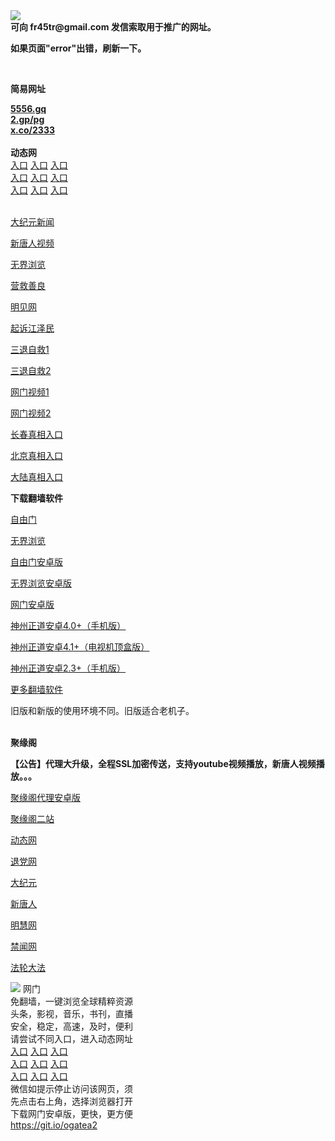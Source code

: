 <td align="center"><a target="_blank" href="https://raw.githubusercontent.com/szzd1/szzd1.github.io/master/1.JPG"><img src="https://raw.githubusercontent.com/szzd1/2/master/6.JPG" style="max-width:100%;"></a></td><br>
<strong>可向 fr45tr@gmail.com 发信索取用于推广的网址。</strong>
<p><strong>如果页面"error"出错，刷新一下。</strong></p>
<br>
<p><strong>简易网址</strong></p>
<strong><a href="http://5556.gq">5556.gq</a></strong><br>
<strong><a href="http://2.gp/pg">2.gp/pg</a></strong><br>
<strong><a href="http://x.co/2333">x.co/2333</a></strong><br>
<br>
<strong>动态网</strong>
<br>
      <a href="http://t.cn/RBPanTn" rel="nofollow">入口</a>
      <a href="http://219.85.104.170/1" rel="nofollow">入口</a>
      <a href="http://tnazgu.gmarenaq.ga/70cdtw" rel="nofollow">入口</a><br>
      <a href="http://tnazgu.gmarenaq.ga/70ydtw" rel="nofollow">入口</a>
      <a href="http://tnazgu.gmarenaq.ga/70ip03dw" rel="nofollow">入口</a>
      <a href="http://tnazgu.gmarenaq.ga/70fdtw" rel="nofollow">入口</a><br>
      <a href="http://tnazgu.gmarenaq.ga/70sdtw" rel="nofollow">入口</a>
      <a href="http://tnazgu.gmarenaq.ga/70ip04dw" rel="nofollow">入口</a>
      <a href="http://tnazgu.gmarenaq.ga/70hdtw" rel="nofollow">入口</a><br>

<br>
<p><a href="http://t.cn/RBPanmh" rel="nofollow">大纪元新闻</a></p>
<p><a href="http://t.cn/RBPande" rel="nofollow">新唐人视频</a></p>
<p><a href="http://t.cn/RBPansk" rel="nofollow">无界浏览</a></p>
<p><a href="http://tnazgu.gmarenaq.ga/70gqg" rel="nofollow">营救善良</a></p>
<p><a href="http://tnazgu.gmarenaq.ga/mjw" rel="nofollow">明见网</a></p>
<p><a href="http://tnazgu.gmarenaq.ga/70gsj" rel="nofollow">起诉江泽民</a></p>
<p><a href="http://t.cn/RBPanpH">三退自救1</a></p>
<p><a href="http://tnazgu.gmarenaq.ga/szmst" rel="nofollow">三退自救2</a></p>
<p><a href="http://t.cn/RBPanS7" rel="nofollow">网门视频1</a></p>
<p><a href="http://ynmdjfg.iocyp.ga" rel="nofollow">网门视频2</a></p>
<p><a href="https://s3.amazonaws.com/ogate/show.htm?r873651&amp;from=852" rel="nofollow">长春真相入口</a></p>
<p><a href="https://s3.amazonaws.com/ogate/show.htm?r873649&amp;from=852" rel="nofollow">北京真相入口</a></p>
<p><a href="https://s3.amazonaws.com/ogate/show.htm?r873656&amp;from=852 rel="nofollow">大陆真相入口</a><br></p>
<p><p><strong>下载翻墙软件</strong></p>


<p><a href="https://git.io/fgp" rel="nofollow">自由门</a></p>
<p><a href="https://git.io/vEJlj rel="nofollow">无界浏览</a></p>
<p><a href="https://git.io/fgma" rel="nofollow">自由门安卓版</a></p>
<p><a href="https://s3.amazonaws.com/693/um.apk" rel="nofollow">无界浏览安卓版</a></p>
<p><a href="https://git.io/ogatea2">网门安卓版</a></p>
<p><a href="https://git.io/vQjqe" rel="nofollow">神州正道安卓4.0+（手机版）</a></p>
<p><a href="https://git.io/vAonz" rel="nofollow">神州正道安卓4.1+（电视机顶盒版）</a></p>
<p><a href="https://git.io/vA5GO" rel="nofollow">神州正道安卓2.3+（手机版）</a></p>
<p><a href="https://github.com/bannedbook/fanqiang/wiki">更多翻墙软件</a></p>
旧版和新版的使用环境不同。旧版适合老机子。<br>


<br>
<p><strong>聚缘阁</strong></p>
<p><strong>【公告】代理大升级，全程SSL加密传送，支持youtube视频播放，新唐人视频播放。。。</strong></p>
<p><a href="https://github.com/hao369/a/raw/master/j8.apk">聚缘阁代理安卓版</a></p>
<p><a href="http://zx11.521f.cf/j2" rel="nofollow">聚缘阁二站</a></p>
<p><a href="http://zx11.521f.cf/" rel="nofollow">动态网</a></p>
<p><a href="http://zx11.521f.cf/?id=8" rel="nofollow">退党网</a></p>
<p><a href="http://zx11.521f.cf/?id=7" rel="nofollow">大纪元</a></p>
<p><a href="http://zx11.521f.cf/?id=5" rel="nofollow">新唐人</a></p>
<p><a href="http://zx11.521f.cf/?id=3" rel="nofollow">明慧网</a></p>
<p><a href="http://zx11.521f.cf/?id=16" rel="nofollow">禁闻网</a></p>
<p><a href="http://zx11.521f.cf/?id=15" rel="nofollow">法轮大法</a></p>
<td align="center"><a target="_blank" href="https://cloud.githubusercontent.com/assets/11880933/13434984/f430fae2-e012-11e5-814f-c2df1e82b247.jpg"><img src="https://cloud.githubusercontent.com/assets/11880933/13434984/f430fae2-e012-11e5-814f-c2df1e82b247.jpg" style="max-width:100%;"></a></td>
  </tr>
  <tr>
    <td align="center">网门<br>
      免翻墙，一键浏览全球精粹资源<br>
      头条，影视，音乐，书刊，直播<br>
      安全，稳定，高速，及时，便利<br>
    </td>
  </tr><tr>
    <td align="center">请尝试不同入口，进入动态网址<br>      
      <a href="https://s3.us-east-2.amazonaws.com/ogateh/show.htm?from=ogit" rel="nofollow">入口</a>
      <a href="https://s3.eu-west-2.amazonaws.com/ogatel/show.htm?from=ogit" rel="nofollow">入口</a>
      <a href="https://s3.amazonaws.com/ogate/show.htm?from=ogit" rel="nofollow">入口</a><br>
      <a href="https://s3.ap-northeast-2.amazonaws.com/ogates/show.htm?from=ogit" rel="nofollow">入口</a>
      <a href="https://s3.eu-central-1.amazonaws.com/ogatef/show.htm?from=ogit" rel="nofollow">入口</a>
      <a href="https://s3.ap-south-1.amazonaws.com/ogatem/show.htm?from=ogit" rel="nofollow">入口</a><br>
      <a href="https://s3-us-west-1.amazonaws.com/ogaten/show.htm?from=ogit" rel="nofollow">入口</a>
      <a href="https://s3.ca-central-1.amazonaws.com/ogatec/show.htm?from=ogit" rel="nofollow">入口</a>
      <a href="https://s3-ap-northeast-1.amazonaws.com/ogatet/show.htm?from=ogit" rel="nofollow">入口</a><br>
      微信如提示停止访问该网页，须<br>
      先点击右上角，选择浏览器打开<br>
    </td>
  </tr>
  <tr>
    <td align="center">
      下载网门安卓版，更快，更方便<br><a href="https://raw.githubusercontent.com/oGate2/up/master/oGate.apk" rel="nofollow">https://git.io/ogatea2</a><br>
